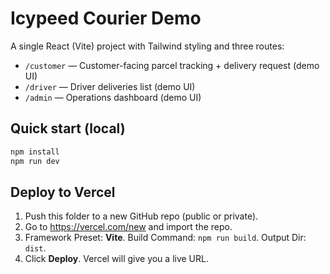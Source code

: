 # Icypeed Courier Demo

A single React (Vite) project with Tailwind styling and three routes:

- `/customer` — Customer-facing parcel tracking + delivery request (demo UI)
- `/driver` — Driver deliveries list (demo UI)
- `/admin` — Operations dashboard (demo UI)

## Quick start (local)

```bash
npm install
npm run dev
```

## Deploy to Vercel

1. Push this folder to a new GitHub repo (public or private).
2. Go to https://vercel.com/new and import the repo.
3. Framework Preset: **Vite**. Build Command: `npm run build`. Output Dir: `dist`.
4. Click **Deploy**. Vercel will give you a live URL.
